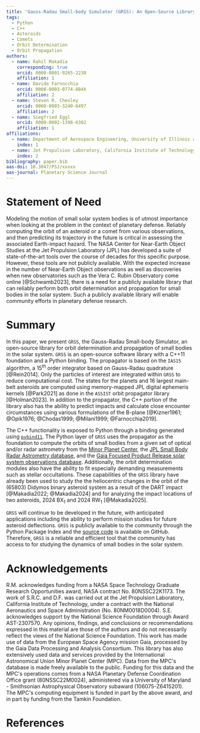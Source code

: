 ```yaml
---
title: 'Gauss-Radau Small-body Simulator (GRSS): An Open-Source Library for Planetary Defense'
tags:
  - Python
  - C++
  - Asteroids
  - Comets
  - Orbit Determination
  - Orbit Propagation
authors:
  - name: Rahil Makadia
    corresponding: true
    orcid: 0000-0001-9265-2230
    affiliation: 1
  - name: Davide Farnocchia
    orcid: 0000-0003-0774-884X
    affiliation: 2
  - name: Steven R. Chesley
    orcid: 0000-0003-3240-6497
    affiliation: 2
  - name: Siegfried Eggl
    orcid: 0000-0002-1398-6302
    affiliation: 1
affiliations:
  - name: Department of Aerospace Engineering, University of Illinois at Urbana-Champaign, Urbana, IL 61801, USA
    index: 1
  - name: Jet Propulsion Laboratory, California Institute of Technology, Pasadena, CA 91109, USA
    index: 2
bibliography: paper.bib
aas-doi: 10.3847/PSJ/xxxxx
aas-journal: Planetary Science Journal
---
```


# Statement of Need

Modeling the motion of small solar system bodies is of utmost importance when looking at the problem in the context of planetary defense. Reliably computing the orbit of an asteroid or a comet from various observations, and then predicting its trajectory in the future is critical in assessing the associated Earth-impact hazard. The NASA Center for Near-Earth Object Studies at the Jet Propulsion Laboratory (JPL) has developed a suite of state-of-the-art tools over the course of decades for this specific purpose. However, these tools are not publicly available. With the expected increase in the number of Near-Earth Object observations as well as discoveries when new observatories such as the Vera C. Rubin Observatory come online [@Schwamb2023], there is a need for a publicly available library that can reliably perform both orbit determination and propagation for small bodies in the solar system. Such a publicly available library will enable community efforts in planetary defense research.

# Summary

In this paper, we present ``GRSS``, the Gauss-Radau Small-body Simulator, an open-source library for orbit determination and propagation of small bodies in the solar system. ``GRSS`` is an open-source software library with a C++11 foundation and a Python binding. The propagator is based on the ``IAS15`` algorithm, a 15<sup>th</sup> order integrator based on Gauss-Radau quadrature [@Rein2014]. Only the particles of interest are integrated within ``GRSS`` to reduce computational cost. The states for the planets and 16 largest main-belt asteroids are computed using memory-mapped JPL digital ephemeris kernels [@Park2021] as done in the ``ASSIST`` orbit propagator library [@Holman2023]. In addition to the propagator, the C++ portion of the library also has the ability to predict impacts and calculate close encounter circumstances using various formulations of the B-plane [@Kizner1961; @Opik1976; @Chodas1999; @Milani1999; @Farnocchia2019].

The C++ functionality is exposed to Python through a binding generated using [``pybind11``](https://github.com/pybind/pybind11). The Python layer of ``GRSS`` uses the propagator as the foundation to compute the orbits of small bodies from a given set of optical and/or radar astrometry from the [Minor Planet Center](https://minorplanetcenter.net), the [JPL Small Body Radar Astrometry database](https://ssd.jpl.nasa.gov/sb/radar.html), and the [Gaia Focused Product Release solar system observations database](https://www.cosmos.esa.int/web/gaia/fpr#SSOs). Additionally, the orbit determination modules also have the ability to fit especially demanding measurements such as stellar occultations. These capabilities of the ``GRSS`` library have already been used to study the the heliocentric changes in the orbit of the (65803) Didymos binary asteroid system as a result of the DART impact [@Makadia2022; @Makadia2024] and for analyzing the impact locations of two asteroids, 2024 BX<sub>1</sub> and 2024 RW<sub>1</sub> [@Makadia2025].

``GRSS`` will continue to be developed in the future, with anticipated applications including the ability to perform mission studies for future asteroid deflections. ``GRSS`` is publicly available to the community through the Python Package Index and the [source code](https://github.com/rahil-makadia/grss) is available on GitHub. Therefore, ``GRSS`` is a reliable and efficient tool that the community has access to for studying the dynamics of small bodies in the solar system.

# Acknowledgements

R.M. acknowledges funding from a NASA Space Technology Graduate Research Opportunities award, NASA contract No. 80NSSC22K1173. The work of S.R.C. and D.F. was carried out at the Jet Propulsion Laboratory, California Institute of Technology, under a contract with the National Aeronautics and Space Administration (No. 80NM0018D0004). S.E. acknowledges support by the National Science Foundation through Award AST-2307570. Any opinions, findings, and conclusions or recommendations expressed in this material are those of the authors and do not necessarily reflect the views of the National Science Foundation. This work has made use of data from the European Space Agency mission Gaia, processed by the Gaia Data Processing and Analysis Consortium. This library has also extensively used data and services provided by the International Astronomical Union Minor Planet Center (MPC). Data from the MPC's database is made freely available to the public. Funding for this data and the MPC's operations comes from a NASA Planetary Defense Coordination Office grant (80NSSC22M0024), administered via a University of Maryland - Smithsonian Astrophysical Observatory subaward (106075-Z6415201). The MPC's computing equipment is funded in part by the above award, and in part by funding from the Tamkin Foundation.

# References
